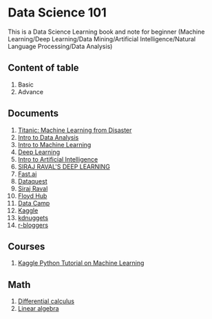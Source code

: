 # Data Science 101

This is a Data Science Learning book and note for beginner (Machine Learning/Deep Learning/Data Mining/Artificial Intelligence/Natural Language Processing/Data Analysis) 

## Content of table
1. Basic
2. Advance

## Documents
1. [Titanic: Machine Learning from Disaster](https://www.kaggle.com/c/titanic#tutorials)
2. [Intro to Data Analysis](https://www.udacity.com/course/intro-to-data-analysis--ud170)
3. [Intro to Machine Learning](https://www.udacity.com/course/intro-to-machine-learning--ud120)
4. [Deep Learning](https://www.udacity.com/course/deep-learning--ud730)
5. [Intro to Artificial Intelligence](https://www.udacity.com/course/intro-to-artificial-intelligence--cs271)
6. [SIRAJ RAVAL'S DEEP LEARNING](https://www.udacity.com/course/deep-learning-nanodegree-foundation--nd101)
7. [Fast.ai](http://www.fast.ai/)
8. [Dataquest](https://www.dataquest.io/home)
9. [Siraj Raval](https://www.youtube.com/channel/UCWN3xxRkmTPmbKwht9FuE5A)
10. [Floyd Hub](https://www.floydhub.com/)
11. [Data Camp](https://www.datacamp.com/)
12. [Kaggle](https://www.kaggle.com/)
13. [kdnuggets](http://www.kdnuggets.com/)
14. [r-bloggers](https://www.r-bloggers.com/)

## Courses
1. [Kaggle Python Tutorial on Machine Learning](https://www.datacamp.com/community/open-courses/kaggle-python-tutorial-on-machine-learning#gs.NT85oRI)

## Math
1. [Differential calculus](https://www.khanacademy.org/math/differential-calculus)
2. [Linear algebra](https://www.khanacademy.org/math/linear-algebra)


